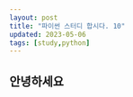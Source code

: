 ```yaml
---
layout: post
title: "파이썬 스터디 합시다. 10"
updated: 2023-05-06
tags: [study,python]
---
```


## 안녕하세요